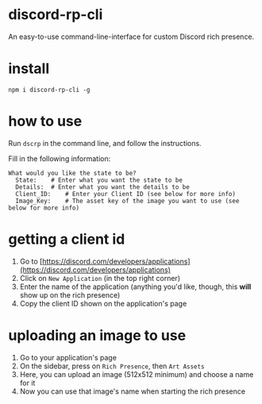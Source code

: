 
# discord-rp-cli
An easy-to-use command-line-interface for custom Discord rich presence.
# install
    npm i discord-rp-cli -g
# how to use
Run `dscrp` in the command line, and follow the instructions.

Fill in the following information:

	What would you like the state to be?
	  State:	# Enter what you want the state to be
	  Details:	# Enter what you want the details to be
	  Client_ID:	# Enter your Client ID (see below for more info)
	  Image_Key:	# The asset key of the image you want to use (see below for more info)
# getting a client id

 1. Go to [https://discord.com/developers/applications](https://discord.com/developers/applications)
2. Click on `New Application` (in the top right corner) 
3. Enter the name of the application (anything you'd like, though, this **will** show up on the rich presence) 
4. Copy the client ID shown on the application's page

# uploading an image to use
1. Go to your application's page
2. On the sidebar, press on `Rich Presence`, then `Art Assets`
3. Here, you can upload an image (512x512 minimum) and choose a name for it
4. Now you can use that image's name when starting the rich presence
